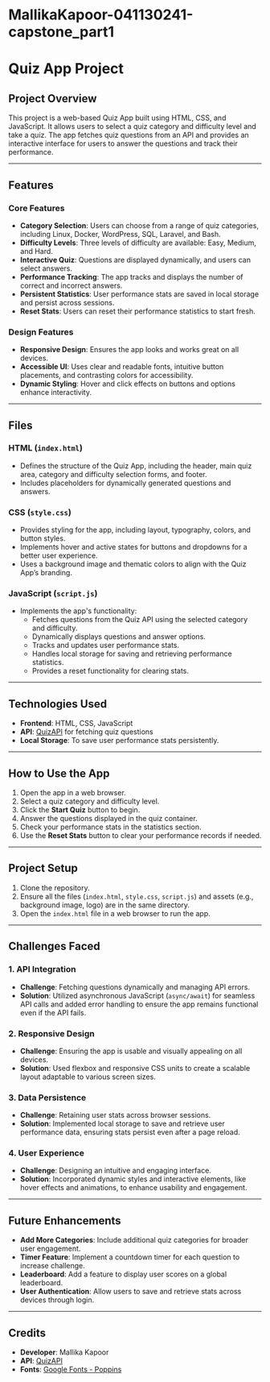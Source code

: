 # MallikaKapoor-041130241-capstone_part1
# Quiz App Project

## Project Overview
This project is a web-based Quiz App built using HTML, CSS, and JavaScript. It allows users to select a quiz category and difficulty level and take a quiz. The app fetches quiz questions from an API and provides an interactive interface for users to answer the questions and track their performance.

---

## Features

### Core Features
- **Category Selection**: Users can choose from a range of quiz categories, including Linux, Docker, WordPress, SQL, Laravel, and Bash.
- **Difficulty Levels**: Three levels of difficulty are available: Easy, Medium, and Hard.
- **Interactive Quiz**: Questions are displayed dynamically, and users can select answers.
- **Performance Tracking**: The app tracks and displays the number of correct and incorrect answers.
- **Persistent Statistics**: User performance stats are saved in local storage and persist across sessions.
- **Reset Stats**: Users can reset their performance statistics to start fresh.

### Design Features
- **Responsive Design**: Ensures the app looks and works great on all devices.
- **Accessible UI**: Uses clear and readable fonts, intuitive button placements, and contrasting colors for accessibility.
- **Dynamic Styling**: Hover and click effects on buttons and options enhance interactivity.

---

## Files

### HTML (`index.html`)
- Defines the structure of the Quiz App, including the header, main quiz area, category and difficulty selection forms, and footer.
- Includes placeholders for dynamically generated questions and answers.

### CSS (`style.css`)
- Provides styling for the app, including layout, typography, colors, and button styles.
- Implements hover and active states for buttons and dropdowns for a better user experience.
- Uses a background image and thematic colors to align with the Quiz App’s branding.

### JavaScript (`script.js`)
- Implements the app's functionality:
  - Fetches questions from the Quiz API using the selected category and difficulty.
  - Dynamically displays questions and answer options.
  - Tracks and updates user performance stats.
  - Handles local storage for saving and retrieving performance statistics.
  - Provides a reset functionality for clearing stats.

---

## Technologies Used
- **Frontend**: HTML, CSS, JavaScript
- **API**: [QuizAPI](https://quizapi.io/) for fetching quiz questions
- **Local Storage**: To save user performance stats persistently.

---

## How to Use the App
1. Open the app in a web browser.
2. Select a quiz category and difficulty level.
3. Click the **Start Quiz** button to begin.
4. Answer the questions displayed in the quiz container.
5. Check your performance stats in the statistics section.
6. Use the **Reset Stats** button to clear your performance records if needed.

---

## Project Setup
1. Clone the repository.
2. Ensure all the files (`index.html`, `style.css`, `script.js`) and assets (e.g., background image, logo) are in the same directory.
3. Open the `index.html` file in a web browser to run the app.

---

## Challenges Faced

### 1. API Integration
- **Challenge**: Fetching questions dynamically and managing API errors.
- **Solution**: Utilized asynchronous JavaScript (`async/await`) for seamless API calls and added error handling to ensure the app remains functional even if the API fails.

### 2. Responsive Design
- **Challenge**: Ensuring the app is usable and visually appealing on all devices.
- **Solution**: Used flexbox and responsive CSS units to create a scalable layout adaptable to various screen sizes.

### 3. Data Persistence
- **Challenge**: Retaining user stats across browser sessions.
- **Solution**: Implemented local storage to save and retrieve user performance data, ensuring stats persist even after a page reload.

### 4. User Experience
- **Challenge**: Designing an intuitive and engaging interface.
- **Solution**: Incorporated dynamic styles and interactive elements, like hover effects and animations, to enhance usability and engagement.

---

## Future Enhancements
- **Add More Categories**: Include additional quiz categories for broader user engagement.
- **Timer Feature**: Implement a countdown timer for each question to increase challenge.
- **Leaderboard**: Add a feature to display user scores on a global leaderboard.
- **User Authentication**: Allow users to save and retrieve stats across devices through login.

---

## Credits
- **Developer**: Mallika Kapoor
- **API**: [QuizAPI](https://quizapi.io/)
- **Fonts**: [Google Fonts - Poppins](https://fonts.google.com/specimen/Poppins)
